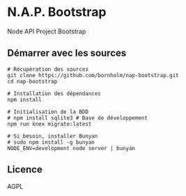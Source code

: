 # N.A.P. Bootstrap

Node API Project Bootstrap

## Démarrer avec les sources

```
# Récupération des sources
git clone https://github.com/bornholm/nap-bootstrap.git
cd nap-bootstrap

# Installation des dépendances
npm install

# Initialisation de la BDD
# npm install sqlite3 # Base de développement
npm run knex migrate:latest

# Si besoin, installer Bunyan
# sudo npm install -g bunyan
NODE_ENV=development node server | bunyan
```

## Licence

AGPL
